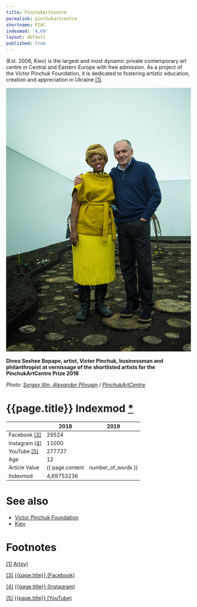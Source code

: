 ```yaml
---
title: PinchukArtCentre
permalink: pinchukartcentre
shortname: PIAC
indexmod: '4,69'
layout: default
published: true
---
```


(Est. 2006, Kiev) is the largest and most dynamic private contemporary art centre in Central and Eastern Europe with free admission. As a project of the Victor Pinchuk Foundation, it is dedicated to fostering artistic education, creation and appreciation in Ukraine <span id="a1">[\[1\]](#f1)</span>.

![](/images/ILS_5036.jpg)

**Dineo Seshee Bopape, artist, Victor Pinchuk, businessman and philanthropist at vernissage of the shortlisted artists for the PinchukArtCentre Prize 2018**

*Photo: [Sergey Illin, Alexander Pilyugin](http://pinchukartcentre.org/en/photo_and_video/photo/32147) / [PinchukArtCentre](http://pinchukartcentre.org/en/photo_and_video/photo/32147)*

# {{page.title}} Indexmod [*](indexmod)

||2018|2019|
|-|-|-|
|Facebook <span id="a3">[\[3\]](#f3)</span>|29524||
|Instagram <span id="a4">[\[4\]](#f4)</span>|11000||
|YouTube <span id="a5">[\[5\]](#f5)</span>|277737||
|Age|12||
|Article Value|{{ page.content | number_of_words }}||
|Indexmod|4,69753236||

# See also

+ [Victor Pinchuk Foundation](victor-pinchuk-foundation)
+ [Kiev](kiev)

# Footnotes

[[1]](#a1) <span id="f1"></span> [Artsy)](https://www.artsy.net/pinchukartcentre/overview)

[[3]](#a3) <span id="f3"></span> [{{page.title}} (Facebook)](https://www.facebook.com/pg/PinchukArtCentre/community/?ref=page_internal)

[[4]](#a4) <span id="f4"></span> [{{page.title}} (Instagram)](https://www.instagram.com/pinchukartcentre/)

[[5]](#a5) <span id="f5"></span> [{{page.title}} (YouTube)](https://www.youtube.com/user/ThePinchukArtCentre/about)
